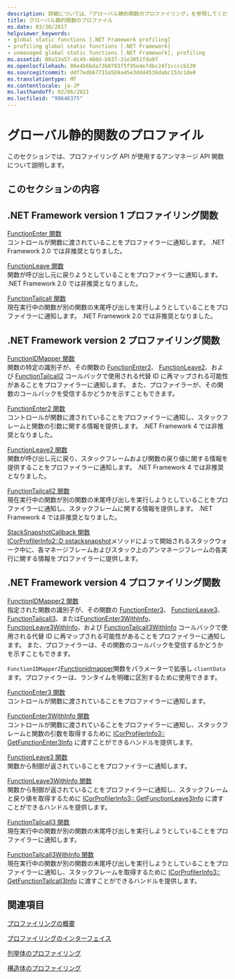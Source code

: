 ```yaml
---
description: 詳細については、「グローバル静的関数のプロファイリング」を参照してください。
title: グローバル静的関数のプロファイル
ms.date: 03/30/2017
helpviewer_keywords:
- global static functions [.NET Framework profiling]
- profiling global static functions [.NET Framework]
- unmanaged global static functions [.NET Framework], profiling
ms.assetid: 08a13a57-dc49-488d-b937-31e3051fda97
ms.openlocfilehash: 86e4b6bda73b0783f5f95e4e7dbc24f1ccccb130
ms.sourcegitcommit: ddf7edb67715a5b9a45e3dd44536dabc153c1de0
ms.translationtype: MT
ms.contentlocale: ja-JP
ms.lasthandoff: 02/06/2021
ms.locfileid: "99646375"
---
```

# <a name="profiling-global-static-functions"></a>グローバル静的関数のプロファイル

このセクションでは、プロファイリング API が使用するアンマネージ API 関数について説明します。  
  
## <a name="in-this-section"></a>このセクションの内容  
  
## <a name="net-framework-version-1-profiling-functions"></a>.NET Framework version 1 プロファイリング関数  

 [FunctionEnter 関数](functionenter-function.md)  
 コントロールが関数に渡されていることをプロファイラーに通知します。 .NET Framework 2.0 では非推奨となりました。  
  
 [FunctionLeave 関数](functionleave-function.md)  
 関数が呼び出し元に戻りようとしていることをプロファイラーに通知します。 .NET Framework 2.0 では非推奨となりました。  
  
 [FunctionTailcall 関数](functiontailcall-function.md)  
 現在実行中の関数が別の関数の末尾呼び出しを実行しようとしていることをプロファイラーに通知します。 .NET Framework 2.0 では非推奨となりました。  
  
## <a name="net-framework-version-2-profiling-functions"></a>.NET Framework version 2 プロファイリング関数  

 [FunctionIDMapper 関数](functionidmapper-function.md)  
 関数の特定の識別子が、その関数の [FunctionEnter2](functionenter2-function.md)、 [FunctionLeave2](functionleave2-function.md)、および [FunctionTailcall2](functiontailcall2-function.md) コールバックで使用される代替 ID に再マップされる可能性があることをプロファイラーに通知します。 また、プロファイラーが、その関数のコールバックを受信するかどうかを示すこともできます。  
  
 [FunctionEnter2 関数](functionenter2-function.md)  
 コントロールが関数に渡されていることをプロファイラーに通知し、スタックフレームと関数の引数に関する情報を提供します。 .NET Framework 4 では非推奨となりました。  
  
 [FunctionLeave2 関数](functionleave2-function.md)  
 関数が呼び出し元に戻り、スタックフレームおよび関数の戻り値に関する情報を提供することをプロファイラーに通知します。 .NET Framework 4 では非推奨となりました。  
  
 [FunctionTailcall2 関数](functiontailcall2-function.md)  
 現在実行中の関数が別の関数の末尾呼び出しを実行しようとしていることをプロファイラーに通知し、スタックフレームに関する情報を提供します。 .NET Framework 4 では非推奨となりました。  
  
 [StackSnapshotCallback 関数](stacksnapshotcallback-function.md)  
 [ICorProfilerInfo2::D ostacksnapshot](icorprofilerinfo2-dostacksnapshot-method.md)メソッドによって開始されるスタックウォーク中に、各マネージフレームおよびスタック上のアンマネージフレームの各実行に関する情報をプロファイラーに提供します。  
  
## <a name="net-framework-version-4-profiling-functions"></a>.NET Framework version 4 プロファイリング関数  

 [FunctionIDMapper2 関数](functionidmapper2-function.md)  
 指定された関数の識別子が、その関数の [FunctionEnter3](functionenter3-function.md)、 [FunctionLeave3](functionleave3-function.md)、 [FunctionTailcall3](functiontailcall3-function.md)、または[FunctionEnter3WithInfo](functionenter3withinfo-function.md)、 [FunctionLeave3WithInfo](functionleave3withinfo-function.md)、および [FunctionTailcall3WithInfo](functiontailcall3withinfo-function.md) コールバックで使用される代替 ID に再マップされる可能性があることをプロファイラーに通知します。 また、プロファイラーは、その関数のコールバックを受信するかどうかを示すこともできます。  
  
 `FunctionIDMapper2`[Functionidmapper](functionidmapper-function.md)関数をパラメーターで拡張し `clientData` ます。プロファイラーは、ランタイムを明確に区別するために使用できます。  
  
 [FunctionEnter3 関数](functionenter3-function.md)  
 コントロールが関数に渡されていることをプロファイラーに通知します。  
  
 [FunctionEnter3WithInfo 関数](functionenter3withinfo-function.md)  
 コントロールが関数に渡されていることをプロファイラーに通知し、スタックフレームと関数の引数を取得するために [ICorProfilerInfo3:: GetFunctionEnter3Info](icorprofilerinfo3-getfunctionenter3info-method.md) に渡すことができるハンドルを提供します。  
  
 [FunctionLeave3 関数](functionleave3-function.md)  
 関数から制御が返されていることをプロファイラーに通知します。  
  
 [FunctionLeave3WithInfo 関数](functionleave3withinfo-function.md)  
 関数から制御が返されていることをプロファイラーに通知し、スタックフレームと戻り値を取得するために [ICorProfilerInfo3:: GetFunctionLeave3Info](icorprofilerinfo3-getfunctionleave3info-method.md) に渡すことができるハンドルを提供します。  
  
 [FunctionTailcall3 関数](functiontailcall3-function.md)  
 現在実行中の関数が別の関数の末尾呼び出しを実行しようとしていることをプロファイラーに通知します。  
  
 [FunctionTailcall3WithInfo 関数](functiontailcall3withinfo-function.md)  
 現在実行中の関数が別の関数の末尾呼び出しを実行しようとしていることをプロファイラーに通知し、スタックフレームを取得するために [ICorProfilerInfo3:: GetFunctionTailcall3Info](icorprofilerinfo3-getfunctiontailcall3info-method.md) に渡すことができるハンドルを提供します。  
  
## <a name="related-sections"></a>関連項目  

 [プロファイリングの概要](profiling-overview.md)  
  
 [プロファイリングのインターフェイス](profiling-interfaces.md)  
  
 [列挙体のプロファイリング](profiling-enumerations.md)  
  
 [構造体のプロファイリング](profiling-structures.md)
